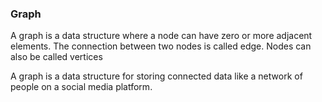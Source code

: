 ### Graph

A graph is a data structure where a node can have zero or more adjacent elements. The connection between two nodes is called edge. Nodes can also be called vertices

A graph is a data structure for storing connected data like a network of people on a social media platform.
